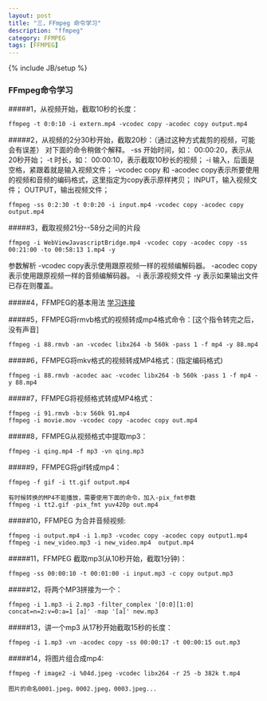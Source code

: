 ```yaml
---
layout: post
title: "三，FFmpeg 命令学习"
description: "ffmpeg"
category: FFMPEG
tags: [FFMPEG]
---
```

{% include JB/setup %}

### FFmpeg命令学习

#####1，从视频开始，截取10秒的长度：

```
ffmpeg -t 0:0:10 -i extern.mp4 -vcodec copy -acodec copy output.mp4
```

#####2，从视频的2分30秒开始，截取20秒：（通过这种方式裁剪的视频，可能会有误差）
对下面的命令稍做个解释。
-ss 开始时间，如： 00:00:20，表示从20秒开始； -t 时长，如： 00:00:10，表示截取10秒长的视频； -i 输入，后面是空格，紧跟着就是输入视频文件； -vcodec copy 和 -acodec copy表示所要使用的视频和音频的编码格式，这里指定为copy表示原样拷贝； INPUT，输入视频文件； OUTPUT，输出视频文件；

```
ffmpeg -ss 0:2:30 -t 0:0:20 -i input.mp4 -vcodec copy -acodec copy output.mp4
```

#####3，截取视频21分--58分之间的片段

```
ffmpeg -i WebViewJavascriptBridge.mp4 -vcodec copy -acodec copy -ss 00:21:00 -to 00:58:13 1.mp4 -y
```
参数解析 -vcodec copy表示使用跟原视频一样的视频编解码器。
-acodec copy表示使用跟原视频一样的音频编解码器。
-i 表示源视频文件
-y 表示如果输出文件已存在则覆盖。


#####4，FFMPEG的基本用法
[学习连接](http://www.cnblogs.com/wainiwann/p/4031129.html)

#####5，FFMPEG将rmvb格式的视频转成mp4格式命令：[这个指令转完之后，没有声音]

```
ffmpeg -i 88.rmvb -an -vcodec libx264 -b 560k -pass 1 -f mp4 -y 88.mp4
```

#####6，FFMPEG将mkv格式的视频转成MP4格式：(指定编码格式)

```
ffmpeg -i 88.rmvb -acodec aac -vcodec libx264 -b 560k -pass 1 -f mp4 -y 88.mp4
```

#####7，FFMPEG将视频格式转成MP4格式：

```
ffmpeg -i 91.rmvb -b:v 560k 91.mp4
ffmpeg -i movie.mov -vcodec copy -acodec copy out.mp4
```

#####8，FFMPEG从视频格式中提取mp3：

```
ffmpeg -i qing.mp4 -f mp3 -vn qing.mp3
```

#####9，FFMPEG将gif转成mp4：  

```
ffmpeg -f gif -i tt.gif output.mp4

有时候转换的MP4不能播放，需要使用下面的命令，加入-pix_fmt参数
ffmpeg -i tt2.gif -pix_fmt yuv420p out.mp4
```

#####10，FFMPEG 为合并音频视频:

```
ffmpeg -i output.mp4 -i 1.mp3 -vcodec copy -acodec copy output1.mp4
ffmpeg -i new_video.mp3 -i new_video.mp4  output.mp4
```  

#####11，FFMPEG 截取mp3(从10秒开始，截取1分钟)：

```
ffmpeg -ss 00:00:10 -t 00:01:00 -i input.mp3 -c copy output.mp3
```

#####12，将两个MP3拼接为一个：

```
ffmpeg -i 1.mp3 -i 2.mp3 -filter_complex '[0:0][1:0] concat=n=2:v=0:a=1 [a]' -map '[a]' new.mp3
```

#####13，讲一个mp3 从17秒开始截取15秒的长度：
```
ffmpeg -i 1.mp3 -vn -acodec copy -ss 00:00:17 -t 00:00:15 out.mp3
```

#####14，将图片组合成mp4:    
```
ffmpeg -f image2 -i %04d.jpeg -vcodec libx264 -r 25 -b 382k t.mp4

图片的命名0001.jpeg，0002.jpeg，0003.jpeg...
```

